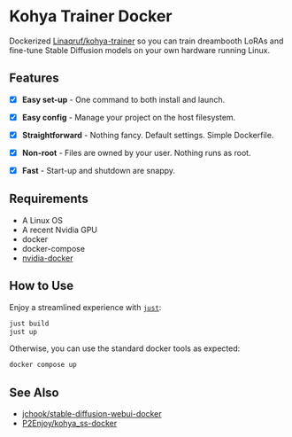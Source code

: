 Kohya Trainer Docker
====================

Dockerized
[Linaqruf/kohya-trainer](https://github.com/Linaqruf/kohya-trainer) so you can train dreambooth LoRAs and fine-tune Stable Diffusion models on your own hardware running Linux.


Features
--------

- [x] **Easy set-up** - One command to both install and launch.
- [x] **Easy config** - Manage your project on the host filesystem.
- [x] **Straightforward** - Nothing fancy. Default settings. Simple Dockerfile.
- [x] **Non-root** - Files are owned by your user. Nothing runs as root.
- [x] **Fast** - Start-up and shutdown are snappy.


Requirements
------------

- A Linux OS
- A recent Nvidia GPU
- docker
- docker-compose
- [nvidia-docker](https://github.com/NVIDIA/nvidia-docker)


How to Use
----------

Enjoy a streamlined experience with [`just`](https://github.com/casey/just):

```sh
just build
just up
```

Otherwise, you can use the standard docker tools as expected:

```sh
docker compose up
```

See Also
--------

- [jchook/stable-diffusion-webui-docker](https://github.com/jchook/stable-diffusion-webui-docker)
- [P2Enjoy/kohya_ss-docker](https://github.com/P2Enjoy/kohya_ss-docker)

